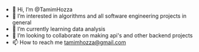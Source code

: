- 👋 Hi, I’m @TamimHozza
- 👀 I’m interested in algorithms and all software engineering projects in general
- 🌱 I’m currently learning data analysis
- 💞️ I’m looking to collaborate on making api's and other backend projects
- 📫 How to reach me tamimhozza@gmail.com

<!---
TamimHozza/TamimHozza is a ✨ special ✨ repository because its `README.md` (this file) appears on your GitHub profile.
You can click the Preview link to take a look at your changes.
--->
